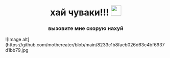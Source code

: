 <h1 align="center">хай чуваки!!!</a> 
<img src="https://github.com/blackcater/blackcater/raw/main/images/Hi.gif" height="32"/></h1>
<h3 align="center">вызовите мне скорую нахуй</h3>
![Image alt](https://github.com/mothereater/blob/main/8233c1b8faeb026d63c4bf6937d1bb79.jpg
